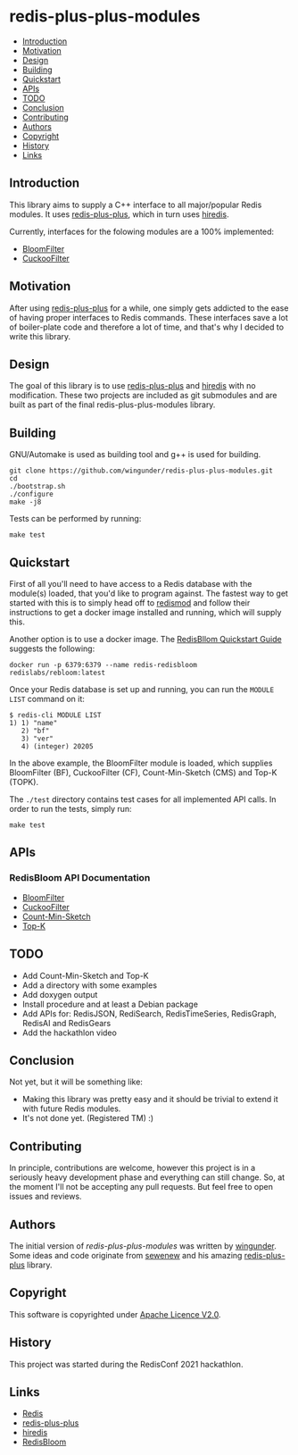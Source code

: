 # redis-plus-plus-modules

- [Introduction](#introduction)
- [Motivation](#motivation)
- [Design](#design)
- [Building](#building)
- [Quickstart](#quickstart)
- [APIs](#apis)
- [TODO](#todo)
- [Conclusion](#conclusion)
- [Contributing](#contributing)
- [Authors](#authors)
- [Copyright](#copyright)
- [History](#history)
- [Links](#links)

## Introduction

This library aims to supply a C++ interface to all major/popular Redis modules.
It uses [redis-plus-plus](https://github.com/sewenew/redis-plus-plus), which
in turn uses [hiredis](https://github.com/redis/hiredis).

Currently, interfaces for the folowing modules are a 100% implemented:

  - [BloomFilter](https://oss.redislabs.com/redisbloom/Bloom_Commands/)
  - [CuckooFilter](https://oss.redislabs.com/redisbloom/Cuckoo_Commands/)

## Motivation

After using [redis-plus-plus](https://github.com/sewenew/redis-plus-plus)
for a while, one simply gets addicted to the ease of having proper
interfaces to Redis commands. These interfaces save a lot of
boiler-plate code and therefore a lot of time, and that's why I
decided to write this library.

## Design

The goal of this library is to use
[redis-plus-plus](https://github.com/sewenew/redis-plus-plus) and
[hiredis](https://github.com/redis/hiredis) with no modification.
These two projects are included as git submodules and are built as
part of the final redis-plus-plus-modules library.

## Building

GNU/Automake is used as building tool and g++ is used for building.

```shell
git clone https://github.com/wingunder/redis-plus-plus-modules.git
cd
./bootstrap.sh
./configure
make -j8
```

Tests can be performed by running:
```shell
make test
```

## Quickstart

First of all you'll need to have access to a Redis database with the
module(s) loaded, that you'd like to program against. The fastest way
to get started with this is to simply head off to
[redismod](https://github.com/RedisLabsModules/redismod) and follow
their instructions to get a docker image installed and running, which
will supply this.

Another option is to use a docker image. The [RedisBllom Quickstart
Guide](https://oss.redislabs.com/redisbloom/Quick_Start/)
suggests the following:

```console
docker run -p 6379:6379 --name redis-redisbloom redislabs/rebloom:latest
```

Once your Redis database is set up and running, you can run the
`MODULE LIST` command on it:
```console
$ redis-cli MODULE LIST
1) 1) "name"
   2) "bf"
   3) "ver"
   4) (integer) 20205
```
In the above example, the BloomFilter module is loaded, which supplies
BloomFilter (BF), CuckooFilter (CF), Count-Min-Sketch (CMS) and Top-K
(TOPK).

The `./test` directory contains test cases for all implemented API
calls. In order to run the tests, simply run:

```shell
make test
```

## APIs

### RedisBloom API Documentation

  - [BloomFilter](https://oss.redislabs.com/redisbloom/Bloom_Commands/)
  - [CuckooFilter](https://oss.redislabs.com/redisbloom/Cuckoo_Commands/)
  - [Count-Min-Sketch](https://oss.redislabs.com/redisbloom/Cuckoo_Commands/)
  - [Top-K](https://oss.redislabs.com/redisbloom/TopK_Commands/)

## TODO

  - Add Count-Min-Sketch and Top-K
  - Add a directory with some examples
  - Add doxygen output
  - Install procedure and at least a Debian package
  - Add APIs for: RedisJSON, RediSearch, RedisTimeSeries, RedisGraph,
    RedisAI and RedisGears
  - Add the hackathlon video

## Conclusion

Not yet, but it will be something like:
   - Making this library was pretty easy and it should be trivial to
   extend it with future Redis modules.
   - It's not done yet. (Registered TM) :)

## Contributing

In principle, contributions are welcome, however this project is in a
seriously heavy development phase and everything can still change. So,
at the moment I'll not be accepting any pull requests. But feel free
to open issues and reviews.

## Authors

The initial version of *redis-plus-plus-modules* was written by
[wingunder](https://github.com/wingunder).
Some ideas and code originate from
[sewenew](https://github.com/sewenew) and his amazing
[redis-plus-plus](https://github.com/sewenew/redis-plus-plus) library.

## Copyright

This software is copyrighted under [Apache Licence
V2.0](https://www.apache.org/licenses/LICENSE-2.0).


## History

This project was started during the RedisConf 2021 hackathlon.

## Links

   - [Redis](https://redis.io/)
   - [redis-plus-plus](https://github.com/sewenew/redis-plus-plus)
   - [hiredis](https://github.com/redis/hiredis)
   - [RedisBloom](https://oss.redislabs.com/redisbloom/Bloom_Commands/)
